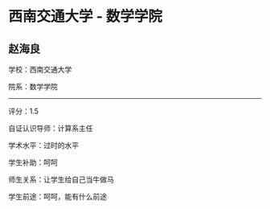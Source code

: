 # 西南交通大学 - 数学学院

## 赵海良

学校：西南交通大学

院系：数学学院

* * *

评分：1.5

自证认识导师：计算系主任

学术水平：过时的水平

学生补助：呵呵

师生关系：让学生给自己当牛做马

学生前途：呵呵，能有什么前途